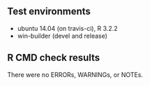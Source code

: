 ## Test environments
* ubuntu 14.04 (on travis-ci), R 3.2.2
* win-builder (devel and release)

## R CMD check results
There were no ERRORs, WARNINGs, or NOTEs. 